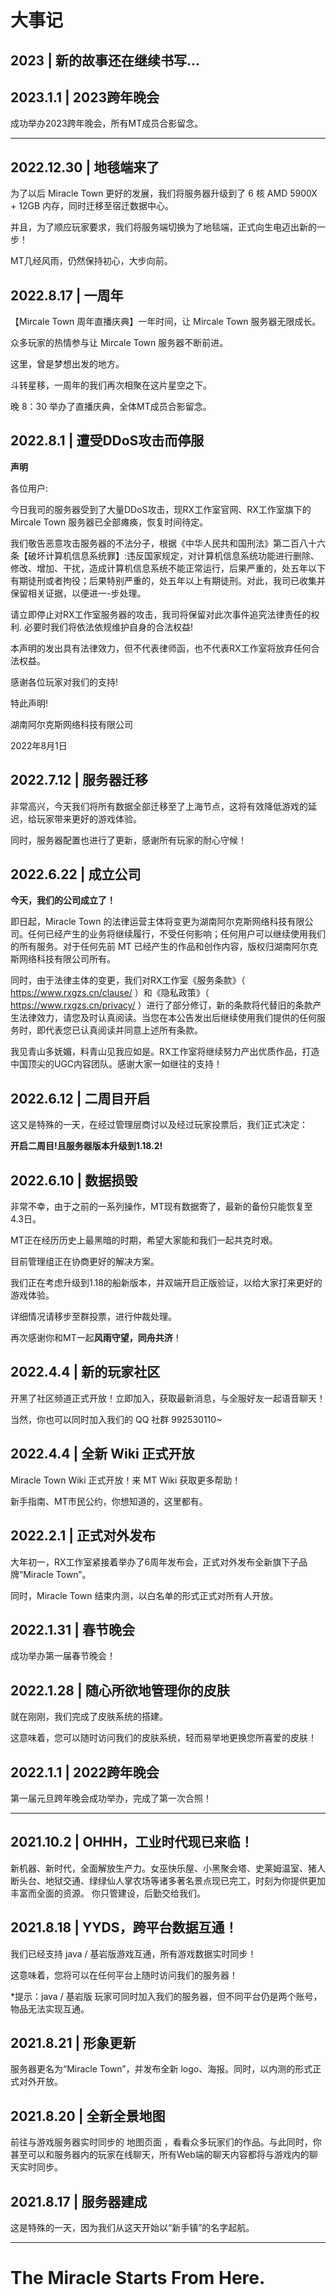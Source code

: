 # **大事记**

## **2023 | 新的故事还在继续书写...**

## **2023.1.1 | 2023跨年晚会**
成功举办2023跨年晚会，所有MT成员合影留念。

***

## **2022.12.30 | 地毯端来了**
为了以后 Miracle Town 更好的发展，我们将服务器升级到了 6 核 AMD 5900X + 12GB 内存，同时迁移至宿迁数据中心。

并且，为了顺应玩家要求，我们将服务端切换为了地毯端，正式向生电迈出新的一步！

MT几经风雨，仍然保持初心，大步向前。

## **2022.8.17 | 一周年**
【Mircale Town 周年直播庆典】一年时间，让 Mircale Town 服务器无限成长。

众多玩家的热情参与让 Mircale Town 服务器不断前进。

这里，曾是梦想出发的地方。

斗转星移，一周年的我们再次相聚在这片星空之下。

晚 8：30 举办了直播庆典，全体MT成员合影留念。

## **2022.8.1 | 遭受DDoS攻击而停服**
**声明**

各位用户:

今日我司的服务器受到了大量DDoS攻击，现RX工作室官网、RX工作室旗下的 Mircale Town 服务器已全部瘫痪，恢复时间待定。

我们敬告恶意攻击服务器的不法分子，根据《中华人民共和国刑法》第二百八十六条【破坏计算机信息系统罪】:违反国家规定，对计算机信息系统功能进行删除、修改、增加、干扰，造成计算机信息系统不能正常运行，后果严重的，处五年以下有期徒刑或者拘役；后果特别严重的，处五年以上有期徒刑。对此，我司已收集并保留相关证据，以便进一-步处理。

请立即停止对RX工作室服务器的攻击，我司将保留对此次事件追究法律责任的权利.
必要时我们将依法依规维护自身的合法权益!

本声明的发出具有法律效力，但不代表律师函，也不代表RX工作室将放弃任何合法权益。

感谢各位玩家对我们的支持!

特此声明!

湖南阿尔克斯网络科技有限公司

2022年8月1日


## **2022.7.12 | 服务器迁移**
非常高兴，今天我们将所有数据全部迁移至了上海节点，这将有效降低游戏的延迟，给玩家带来更好的游戏体验。

同时，服务器配置也进行了更新，感谢所有玩家的耐心守候！

## **2022.6.22 | 成立公司**
**今天，我们的公司成立了！**

即日起，Miracle Town 的法律运营主体将变更为湖南阿尔克斯网络科技有限公司。任何已经产生的业务将继续履行，不受任何影响；任何用户可以继续使用我们的所有服务。对于任何先前 MT 已经产生的作品和创作内容，版权归湖南阿尔克斯网络科技有限公司所有。

同时，由于法律主体的变更，我们对RX工作室《服务条款》（ https://www.rxgzs.cn/clause/ ）和《隐私政策》（ https://www.rxgzs.cn/privacy/ ）进行了部分修订，新的条款将代替旧的条款产生法律效力，请您及时认真阅读。当您在本公告发出后继续使用我们提供的任何服务时，即代表您已认真阅读并同意上述所有条款。

我见青山多妩媚，料青山见我应如是。RX工作室将继续努力产出优质作品，打造中国顶尖的UGC内容团队。感谢大家一如继往的支持！

## **2022.6.12 | 二周目开启**
这又是特殊的一天，在经过管理层商讨以及经过玩家投票后，我们正式决定：

**开启二周目!且服务器版本升级到1.18.2!**

## **2022.6.10 | 数据损毁**
非常不幸，由于之前的一系列操作，MT现有数据寄了，最新的备份只能恢复至4.3日。

MT正在经历历史上最黑暗的时期，希望大家能和我们一起共克时艰。

目前管理组正在协商更好的解决方案。

我们正在考虑升级到1.18的船新版本，并双端开启正版验证，以给大家打来更好的游戏体验。

详细情况请移步至群投票，进行仲裁处理。

再次感谢你和MT一起**风雨守望，同舟共济**！

## **2022.4.4 | 新的玩家社区**
开黑了社区频道正式开放！立即加入，获取最新消息，与全服好友一起语音聊天！

当然，你也可以同时加入我们的 QQ 社群 992530110~

## **2022.4.4 | 全新 Wiki 正式开放**
Miracle Town Wiki 正式开放！来 MT Wiki 获取更多帮助！

新手指南、MT市民公约，你想知道的，这里都有。

## **2022.2.1 | 正式对外发布**
大年初一，RX工作室紧接着举办了6周年发布会，正式对外发布全新旗下子品牌“Miracle Town”。

同时，Miracle Town 结束内测，以白名单的形式正式对所有人开放。

## **2022.1.31 | 春节晚会**
成功举办第一届春节晚会！

## **2022.1.28 | 随心所欲地管理你的皮肤**
就在刚刚，我们完成了皮肤系统的搭建。

这意味着，您可以随时访问我们的皮肤系统，轻而易举地更换您所喜爱的皮肤！

## **2022.1.1 | 2022跨年晚会**
第一届元旦跨年晚会成功举办，完成了第一次合照！

***

## **2021.10.2 | OHHH，工业时代现已来临！**
新机器、新时代，全面解放生产力。女巫快乐屋、小黑聚会塔、史莱姆温室、猪人断头台、地狱交通、绿绿仙人掌农场等诸多著名景点现已完工，时刻为你提供更加丰富而全面的资源。
你只管建设，后勤交给我们。

## **2021.8.18 | YYDS，跨平台数据互通！**
我们已经支持 java / 基岩版游戏互通，所有游戏数据实时同步！

这意味着，您将可以在任何平台上随时访问我们的服务器！

*提示：java / 基岩版 玩家可同时加入我们的服务器，但不同平台仍是两个账号，物品无法实现互通。


## **2021.8.21 | 形象更新**
服务器更名为“Miracle Town”，并发布全新 logo、海报。同时，以内测的形式正式对外开放。

## **2021.8.20 | 全新全景地图**
前往与游戏服务器实时同步的 地图页面 ，看看众多玩家们的作品。与此同时，你甚至可以和服务器内的玩家在线聊天，所有Web端的聊天内容都将与游戏内的聊天实时同步。

## **2021.8.17 | 服务器建成**
这是特殊的一天，因为我们从这天开始以“新手镇”的名字起航。

***

# **The Miracle Starts From Here.**
